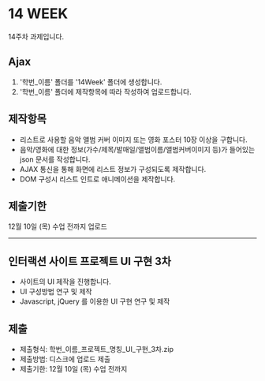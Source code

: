 # 14 WEEK

14주차 과제입니다.

## Ajax

1. '학번_이름' 폴더를 '14Week' 폴더에 생성합니다.
2. '학번_이름' 폴더에 제작항목에 따라 작성하여 업로드합니다.

## 제작항목

- 리스트로 사용할 음악 앨범 커버 이미지 또는 영화 포스터 10장 이상을 구합니다.
- 음악/영화에 대한 정보(가수/제목/발매일/앨범이름/앨범커버이미지 등)가 들어있는 json 문서를 작성합니다.
- AJAX 통신을 통해 화면에 리스트 정보가 구성되도록 제작합니다.
- DOM 구성시 리스트 인트로 애니메이션을 제작합니다.

## 제출기한

12월 10일 (목) 수업 전까지 업로드

<hr/>

## 인터랙션 사이트 프로젝트 UI 구현 3차

- 사이트의 UI 제작을 진행합니다.
- UI 구성방법 연구 및 제작
- Javascript, jQuery 를 이용한 UI 구현 연구 및 제작

## 제출

- 제출형식: 학번_이름_프로젝트_명칭_UI_구현_3차.zip
- 제출방법: 디스크에 업로드 제출
- 제출기한: 12월 10일 (목) 수업 전까지